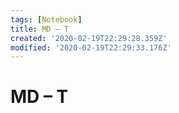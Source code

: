 ```yaml
---
tags: [Notebook]
title: MD – T
created: '2020-02-19T22:29:28.359Z'
modified: '2020-02-19T22:29:33.176Z'
---
```


# MD – T

